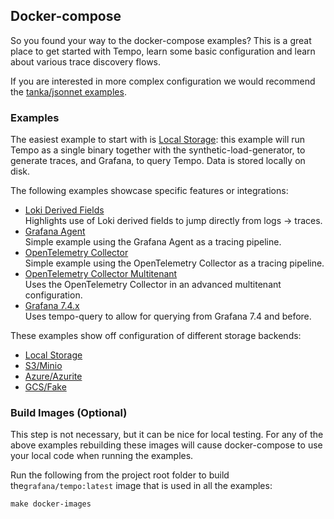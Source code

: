 ## Docker-compose

So you found your way to the docker-compose examples?  This is a great place to get started with Tempo, learn
some basic configuration and learn about various trace discovery flows.

If you are interested in more complex configuration we would recommend the [tanka/jsonnet examples](../tk/readme.md).

### Examples

The easiest example to start with is [Local Storage](local/readme.md): this example will run Tempo as a single binary
together with the synthetic-load-generator, to generate traces, and Grafana, to query Tempo.  Data is stored locally on
disk. 

The following examples showcase specific features or integrations:

- [Loki Derived Fields](loki/readme.md)   
  Highlights use of Loki derived fields to jump directly from logs -> traces.
- [Grafana Agent](agent/readme.md)  
  Simple example using the Grafana Agent as a tracing pipeline.
- [OpenTelemetry Collector](otel-collector/readme.md)  
  Simple example using the OpenTelemetry Collector as a tracing pipeline.
- [OpenTelemetry Collector Multitenant](otel-collector-multitenant/readme.md)  
  Uses the OpenTelemetry Collector in an advanced multitenant configuration.
- [Grafana 7.4.x](grafana7.4/readme.md)  
  Uses tempo-query to allow for querying from Grafana 7.4 and before.

These examples show off configuration of different storage backends:

- [Local Storage](local/readme.md)  
- [S3/Minio](s3/readme.md)
- [Azure/Azurite](azure/readme.md)
- [GCS/Fake](gcs/readme.md)

### Build Images (Optional)

This step is not necessary, but it can be nice for local testing.  For any of the above examples rebuilding these
images will cause docker-compose to use your local code when running the examples.

Run the following from the project root folder to build the`grafana/tempo:latest` image that is used in all the examples:

```console
make docker-images
```
